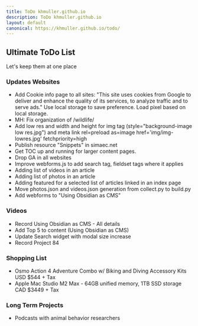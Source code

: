```yaml
---
title: ToDo khmuller.github.io
description: ToDo khmuller.github.io
layout: default
canonical: https://khmuller.github.io/todo/
---
```


## Ultimate ToDo List

Let's keep them at one place

### Updates Websites

- Add Cookie info page to all sites: "This site uses cookies from Google to deliver and enhance the quality of its services, to analyze traffic and to serve ads." Use local storage to save preference. Load pixel based on local storage.
- MH: Fix organization of /wildlife/
- Add low res and width and height for img tag (style="background-image low res.jpg") and meta link rel=preload as=image href='img/img-lowres.jpg' fetchpriority=high
- Publish resource "Snippets" in simaec.net
- Get TOC up and running for larger content pages.
- Drop GA in all websites
- Improve webforms.js to add search tag, fieldset tags where it applies
- Adding list of videos in an article
- Adding list of photos in an article
- Adding featured for a selected list of articles linked in an index page
- Move photos.json and videos.json generation from collect.py to build.py
- Add webforms to "Using Obsidian as CMS"

### Videos

- Record Using Obsidian as CMS - All details
- Add Top 5 to content (Using Obsidian as CMS)
- Update Search widget with modal size increase
- Record Project 84

### Shopping List

- Osmo Action 4 Adventure Combo w/ Biking and Diving Accessory Kits USD $544 + Tax
- Apple Mac Studio M2 Max - 64GB unified memory, 1TB SSD storage CAD $3449 + Tax

### Long Term Projects

- Podcasts with animal behavior researchers









